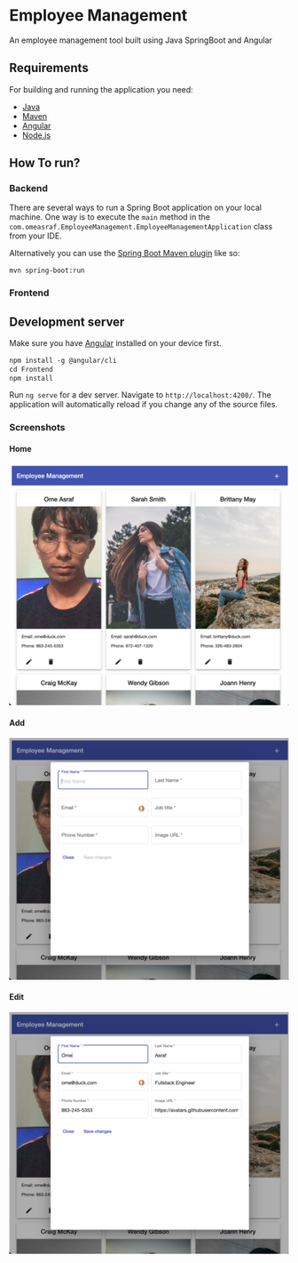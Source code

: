 # Employee Management

An employee management tool built using Java SpringBoot and Angular

## Requirements

For building and running the application you need:

- [Java](https://www.oracle.com/java/technologies/downloads/)
- [Maven](https://maven.apache.org)
- [Angular](https://angular.io)
- [Node.js](https://nodejs.org/en/)

## How To run?
### Backend

There are several ways to run a Spring Boot application on your local machine. One way is to execute the `main` method in the `com.omeasraf.EmployeeManagement.EmployeeManagementApplication` class from your IDE.

Alternatively you can use the [Spring Boot Maven plugin](https://docs.spring.io/spring-boot/docs/current/reference/html/build-tool-plugins-maven-plugin.html) like so:

```shell
mvn spring-boot:run
```

### Frontend

## Development server

Make sure you have [Angular](https://angular.io) installed on your device first.
```shell
npm install -g @angular/cli
cd Frontend
npm install
```
Run `ng serve` for a dev server. Navigate to `http://localhost:4200/`. The application will automatically reload if you change any of the source files.


### Screenshots
#### Home
![Home](Screenshots/home.png)

#### Add
![Add](Screenshots/add.png)
#### Edit
![Edit](Screenshots/edit.png)